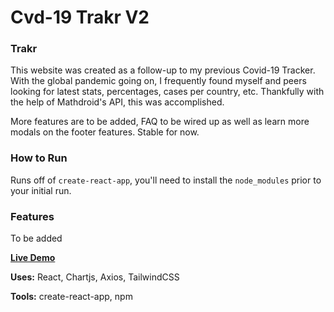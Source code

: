 # Cvd-19 Trakr V2


### Trakr

This website was created as a follow-up to my previous Covid-19 Tracker. With the global pandemic going on, I frequently found myself and peers looking for latest stats, percentages, cases per country, etc. Thankfully with the help of Mathdroid's API, this was accomplished.

More features are to be added, FAQ to be wired up as well as learn more modals on the footer features. Stable for now.


### How to Run
Runs off of `create-react-app`, you'll need to install the `node_modules` prior to your initial run.

### Features
To be added


__[Live Demo](https://kyleroath.com/cvd19trakr/)__

__Uses:__ React, Chartjs, Axios, TailwindCSS

__Tools:__ create-react-app, npm